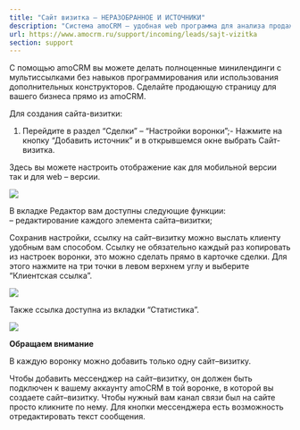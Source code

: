 ```yaml
---
title: "Сайт визитка — НЕРАЗОБРАННОЕ И ИСТОЧНИКИ"
description: "Система amoCRM – удобная web программа для анализа продаж, доступная в режиме online из любой точки мира! Подробности узнавайте по указанным на сайте телефонам в Москве."
url: https://www.amocrm.ru/support/incoming/leads/sajt-vizitka
section: support
---
```


С помощью amoCRM вы можете делать полноценные минилендинги с мультиссылками без навыков программирования или использования дополнительных конструкторов. Сделайте продающую страницу для вашего бизнеса прямо из amoCRM.

Для создания сайта-визитки:

1. Перейдите в раздел “Сделки” – “Настройки воронки”;- Нажмите на кнопку “Добавить источник” и в открывшемся окне выбрать Сайт-визитка.

Здесь вы можете настроить отображение как для мобильной версии так и для web – версии.

![](/uploads/2022/03/sait_vizitka1.png)

В вкладке Редактор вам доступны следующие функции:  
– редактирование каждого элемента сайта–визитки;

Сохранив настройки, ссылку на сайт–визитку можно выслать клиенту удобным вам способом. Ссылку не обязательно каждый раз копировать из настроек воронки, это можно сделать прямо в карточке сделки. Для этого нажмите на три точки в левом верхнем углу и выберите “Клиентская ссылка”.

![](/uploads/2021/02/Site-2.png)

Также ссылка доступна из вкладки “Статистика”.

![](/uploads/2021/02/Site-3.png)

**Обращаем внимание**

В каждую воронку можно добавить только одну сайт–визитку.

Чтобы добавить мессенджер на сайт–визитку, он должен быть подключен к вашему аккаунту amoCRM в той воронке, в которой вы создаете сайт–визитку. Чтобы нужный вам канал связи был на сайте просто кликните по нему. Для кнопки мессенджера есть возможность отредактировать текст сообщения.
